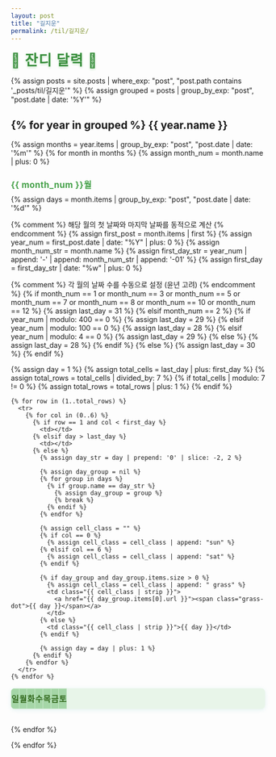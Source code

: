 ```yaml
---
layout: post
title: "길지운"
permalink: /til/길지운/
---
```


<style>
/* 잔디(Grass) 컨셉 스타일 */
.grass-calendar {
  width: 100%;
  table-layout: fixed; /* 열 비율 고정 */
  border-collapse: collapse;
  margin-bottom: 2em;
  background: #e8f5e9;
  border-radius: 8px;
  overflow: hidden;
  box-shadow: 0 2px 8px #b2dfdb55;
}
.grass-calendar th, .grass-calendar td {
  width: 14.285%; /* 100% / 7일 */
  height: 40px;
  text-align: center;
  vertical-align: middle;
  border: 1px solid #c8e6c9;
  font-size: 1em;
  padding: 0;
  box-sizing: border-box;
}
.grass-calendar th {
  background: #a5d6a7;
  color: #33691e;
  font-weight: bold;
}
.grass-calendar td {
  background: #f1f8e9;
  transition: background 0.2s;
}
.grass-calendar td.sat {
  background: #e3f2fd !important;
  color: #1976d2;
}
.grass-calendar td.sun {
  background: #ffebee !important;
  color: #d32f2f;
}
.grass-calendar a {
  color: inherit;
  text-decoration: none;
  display: block;
  width: 100%;
  height: 100%;
}
.grass-calendar a:hover {
  text-decoration: underline;
}
.grass-title {
  font-size: 2em;
  color: #388e3c;
  margin-bottom: 0.5em;
  font-weight: bold;
  letter-spacing: 0.05em;
  text-shadow: 0 2px 4px #c8e6c9;
}
.grass-month {
  font-size: 1.2em;
  color: #43a047;
  margin: 1.5em 0 0.5em 0;
  font-weight: bold;
  letter-spacing: 0.03em;
}
.grass-calendar .grass-dot {
  display: inline-block;
  width: 28px;
  height: 28px;
  line-height: 28px;
  background: #81c784;
  color: #fff;
  font-weight: bold;
  border-radius: 50%;
  text-align: center;
  vertical-align: middle;
  font-size: 1em;
  margin: 2px 0;
}
</style>

<div class="grass-title">🌱 잔디 달력 🌱</div>

{% assign posts = site.posts | where_exp: "post", "post.path contains '_posts/til/길지운'" %} 
{% assign grouped = posts | group_by_exp: "post", "post.date | date: '%Y'" %}

{% for year in grouped %}
{{ year.name }}
----------------
{% assign months = year.items | group_by_exp: "post", "post.date | date: '%m'" %}
{% for month in months %}
{% assign month_num = month.name | plus: 0 %}
<div class="grass-month">{{ month_num }}월</div>
{% assign days = month.items | group_by_exp: "post", "post.date | date: '%d'" %}

{% comment %} 해당 월의 첫 날짜와 마지막 날짜를 동적으로 계산 {% endcomment %}
{% assign first_post = month.items | first %}
{% assign year_num = first_post.date | date: "%Y" | plus: 0 %}
{% assign month_num_str = month.name %}
{% assign first_day_str = year_num | append: '-' | append: month_num_str | append: '-01' %}
{% assign first_day = first_day_str | date: "%w" | plus: 0 %}

{% comment %} 각 월의 날짜 수를 수동으로 설정 (윤년 고려) {% endcomment %}
{% if month_num == 1 or month_num == 3 or month_num == 5 or month_num == 7 or month_num == 8 or month_num == 10 or month_num == 12 %}
  {% assign last_day = 31 %}
{% elsif month_num == 2 %}
  {% if year_num | modulo: 400 == 0 %}
    {% assign last_day = 29 %}
  {% elsif year_num | modulo: 100 == 0 %}
    {% assign last_day = 28 %}
  {% elsif year_num | modulo: 4 == 0 %}
    {% assign last_day = 29 %}
  {% else %}
    {% assign last_day = 28 %}
  {% endif %}
{% else %}
  {% assign last_day = 30 %}
{% endif %}

<table class="grass-calendar">
  <thead>
    <tr>
      <th>일</th>
      <th>월</th>
      <th>화</th>
      <th>수</th>
      <th>목</th>
      <th>금</th>
      <th>토</th>
    </tr>
  </thead>
  <tbody>
    {% assign day = 1 %}
    {% assign total_cells = last_day | plus: first_day %}
    {% assign total_rows = total_cells | divided_by: 7 %}
    {% if total_cells | modulo: 7 != 0 %}
      {% assign total_rows = total_rows | plus: 1 %}
    {% endif %}

    {% for row in (1..total_rows) %}
      <tr>
        {% for col in (0..6) %}
          {% if row == 1 and col < first_day %}
            <td></td>
          {% elsif day > last_day %}
            <td></td>
          {% else %}
            {% assign day_str = day | prepend: '0' | slice: -2, 2 %}
            
            {% assign day_group = nil %}
            {% for group in days %}
              {% if group.name == day_str %}
                {% assign day_group = group %}
                {% break %}
              {% endif %}
            {% endfor %}

            {% assign cell_class = "" %}
            {% if col == 0 %}
              {% assign cell_class = cell_class | append: "sun" %}
            {% elsif col == 6 %}
              {% assign cell_class = cell_class | append: "sat" %}
            {% endif %}

            {% if day_group and day_group.items.size > 0 %}
              {% assign cell_class = cell_class | append: " grass" %}
              <td class="{{ cell_class | strip }}">
                <a href="{{ day_group.items[0].url }}"><span class="grass-dot">{{ day }}</span></a>
              </td>
            {% else %}
              <td class="{{ cell_class | strip }}">{{ day }}</td>
            {% endif %}
            
            {% assign day = day | plus: 1 %}
          {% endif %}
        {% endfor %}
      </tr>
    {% endfor %}
  </tbody>
</table>
{% endfor %}

{% endfor %}